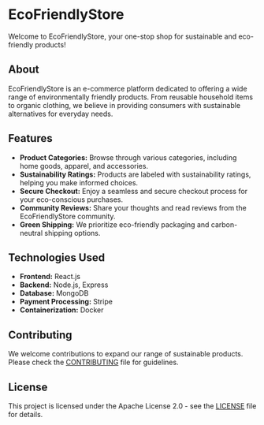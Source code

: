 # EcoFriendlyStore

Welcome to EcoFriendlyStore, your one-stop shop for sustainable and eco-friendly products!

## About

EcoFriendlyStore is an e-commerce platform dedicated to offering a wide range of environmentally friendly products. From reusable household items to organic clothing, we believe in providing consumers with sustainable alternatives for everyday needs.

## Features

- **Product Categories:** Browse through various categories, including home goods, apparel, and accessories.
- **Sustainability Ratings:** Products are labeled with sustainability ratings, helping you make informed choices.
- **Secure Checkout:** Enjoy a seamless and secure checkout process for your eco-conscious purchases.
- **Community Reviews:** Share your thoughts and read reviews from the EcoFriendlyStore community.
- **Green Shipping:** We prioritize eco-friendly packaging and carbon-neutral shipping options.

## Technologies Used

- **Frontend:** React.js
- **Backend:** Node.js, Express
- **Database:** MongoDB
- **Payment Processing:** Stripe
- **Containerization:** Docker

## Contributing

We welcome contributions to expand our range of sustainable products. Please check the [CONTRIBUTING](CONTRIBUTING.md) file for guidelines.

## License

This project is licensed under the Apache License 2.0 - see the [LICENSE](LICENSE) file for details.
